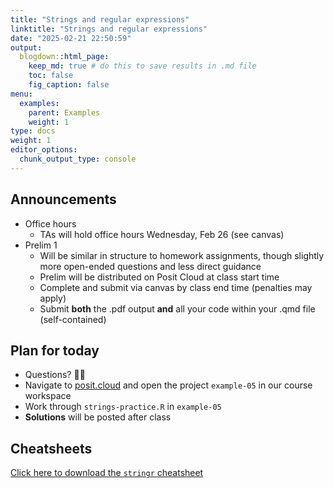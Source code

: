 ```yaml
---
title: "Strings and regular expressions"
linktitle: "Strings and regular expressions"
date: "2025-02-21 22:50:59"
output:
  blogdown::html_page:
    keep_md: true # do this to save results in .md file
    toc: false
    fig_caption: false
menu:
  examples:
    parent: Examples
    weight: 1
type: docs
weight: 1
editor_options:
  chunk_output_type: console
---
```


## Announcements
- Office hours
  - TAs will hold office hours Wednesday, Feb 26 (see canvas)
- Prelim 1
  - Will be similar in structure to homework assignments, though slightly more open-ended questions and less direct guidance
  - Prelim will be distributed on Posit Cloud at class start time
  - Complete and submit via canvas by class end time (penalties may apply)
  - Submit **both** the .pdf output **and** all your code within your .qmd file (self-contained)


## Plan for today
- Questions? :raising_hand_woman:
- Navigate to [posit.cloud](http://posit.cloud) and open the project `example-05` in our course workspace
- Work through `strings-practice.R` in `example-05`
- **Solutions** will be posted after class


## Cheatsheets

[Click here to download the `stringr` cheatsheet](https://rstudio.github.io/cheatsheets/strings.pdf)
